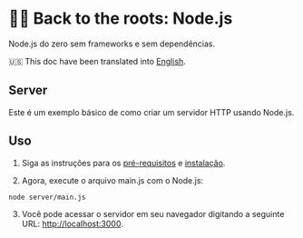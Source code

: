 # 🐢🚀 Back to the roots: Node.js

Node.js do zero sem frameworks e sem dependências.

🇺🇸 This doc have been translated into [English](https://github.com/ricardospalves/back-to-the-roots-nodejs/blob/main/server/README_EN.md).

## Server

Este é um exemplo básico de como criar um servidor HTTP usando Node.js.

## Uso

1. Siga as instruções para os [pré-requisitos](https://github.com/ricardospalves/back-to-the-roots-nodejs?tab=readme-ov-file#prerequisites) e [instalação](https://github.com/ricardospalves/back-to-the-roots-nodejs?tab=readme-ov-file#installation).

2. Agora, execute o arquivo main.js com o Node.js:

```bash
node server/main.js
```

3. Você pode acessar o servidor em seu navegador digitando a seguinte URL: [http://localhost:3000](http://localhost:3000).
